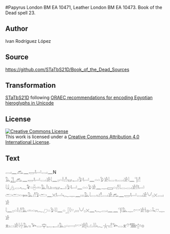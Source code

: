 #Papyrus London BM EA 10471, Leather London BM EA 10473. Book of the Dead spell 23.

## Author 

Ivan Rodríguez López

## Source 

https://github.com/STaTbS21D/Book_of_the_Dead_Sources

## Transformation 

[STaTbS21D](https://statbs21d.github.io/) following [ORAEC recommendations for encoding Egyptian hieroglyphs in Unicode](https://github.com/oraec/recommendations-encoding-hieroglyphs)

## License 

<a rel="license" href="http://creativecommons.org/licenses/by/4.0/"><img alt="Creative Commons License" style="border-width:0" src="https://i.creativecommons.org/l/by/4.0/88x31.png" /></a><br />This work is licensed under a <a rel="license" href="http://creativecommons.org/licenses/by/4.0/">Creative Commons Attribution 4.0 International License</a>.

## Text 

<hiero><rubrum>𓂋𓏤𓈖𓃹𓈖𓉿𓂡𓂋𓏤𓈖</rubrum>N<br>
𓅓𓊻𓃹𓈖𓉿𓂡𓂋𓏤𓀀𓇋𓈖𓊪𓏏𓎛𓀭𓊠𓂝𓅱𓂡𓈖𓏏𓏏𓅱𓀀𓇋𓂋𓏭𓂋𓏤𓀀𓇋𓈖𓊹𓀭<br>
𓇋𓇍𓂻𓂋𓆑𓅝𓏏𓐢𓏛𓅓𓎛𓂓𓏥𓊠𓂝𓅱𓂡𓈖𓏏𓏏𓅱𓀀𓈖𓊃𓈙𓏏𓀭𓇋𓂋𓂋𓏤𓀀𓍙𓂡<br>
𓂧𓂧𓏏𓍃𓅓𓀭𓅱𓂧𓈖𓏴𓂡𓆑𓊃𓈖𓏥𓅓𓇋𓂋𓏭𓀺𓂋𓏤𓀀𓃹𓈖𓉿𓂡𓂋𓏤𓀀𓄋𓊪𓏴𓂋𓏤𓀀<br>
𓇋𓈖𓊪𓏏𓎛𓀭𓅓𓏛𓏏𓏤𓆑𓈔𓏏𓅱𓇋𓇋𓈖𓏏𓃀𓇋𓎺𓈒𓏥𓄋𓊪𓏴𓈖𓆑𓂋𓏤𓈖𓈖𓊹𓇋𓅓𓊃𓏌𓎡𓀀𓌂𓐍𓏏𓆗𓈞𓊃𓀂<br>
𓁷𓏤𓐞𓏤𓀀𓇋𓏶𓅓𓏭𓅨𓂋𓊡𓉻𓂝𓅓𓊪𓏏𓇯𓏌𓎡𓀀𓋴𓐟𓇋𓇋𓆑𓇼𓏤𓀭𓅨𓂋𓁷𓄣𓅢𓉺𓏌𓊖<br></hiero>